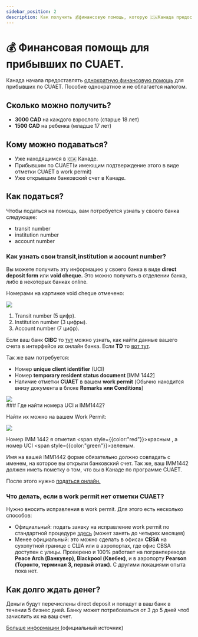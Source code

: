 ```yaml
---
sidebar_position: 2
description: Как получить 💰финансовую помощь, которую 🇨🇦Канада предоставляет прибывшим по визе CUAET.
---
```


# 💰 Финансовая помощь для прибывших по CUAET.

Канада начала предоставлять [однократную финансовую помощь](https://www.canada.ca/en/immigration-refugees-citizenship/services/immigrate-canada/ukraine-measures/settlement/get-financial-assistance.html) для прибывших по CUAET. Пособие однократное и не облагается налогом. 

## Сколько можно получить?

- **3000 CAD** на каждого взрослого (старше 18 лет)
- **1500 CAD** на ребенка (младше 17 лет)

## Кому можно подаваться?  

- Уже находящимся в 🇨🇦 Канаде.
- Прибывшим по CUAET(и имеющим подтверждение этого в виде отметки CUAET в work permit)
- Уже открывшим банковский счет в Канаде.

## Как податься?  

Чтобы податься на помощь, вам потребуется узнать у своего банка следующее:

- transit number
- institution number
- account number

### Как узнать свои transit,institution и account number?
Вы можете получить эту информацию у своего банка в виде **direct deposit form** или **void cheque.** Это можно получить в отделении банка, либо в некоторых банках  online.

Номерами на картинке void cheque отмечено:  
<div style={{display:"flex",flexDirection:"row",justifyContent:"center",width:"100%",padding:"5px"}}>
    <img src="/img/cheque.webp" style={{objectFit:"contain"}} />
</div>

1. Transit number (5 цифр).
2. Institution number (3 цифры).
3. Account number (7 цифр).

Если ваш банк **CIBC** то [тут](https://www.cibc.com/en/personal-banking/ways-to-bank/how-to/transit-account-institution-number.html) можно узнать, как найти данные вашего счета в интерфейсе их онлайн банка. Если **TD** то [вот тут](https://td.intelliresponse.com/cbaw/index.jsp?requestType=NormalRequest&source=100&id=218&question=How+do+I+find+my+transit+number%2C+institution+number+and+account+number).

Так же вам потребуется:
- Номер **unique client identifier** (UCI)
- Номер **temporary resident status document** [IMM 1442]
- Наличие отметки **CUAET** в вашем **work permit** (Обычно находится внизу документа в блоке **Remarks или Conditions**)
<div style={{display:"flex",flexDirection:"row",justifyContent:"center",padding:"5px"}}>
    <img src="/img/cuaet_remark.jpg" style={{objectFit:"contain"}} />
</div>
### Где найти номера UCI и IMM1442?

Найти их можно на вашем Work Permit:

<div style={{display:"flex",flexDirection:"row",justifyContent:"center",padding:"5px"}}>
    <img src="/img/imm1444_visitor_record.jpeg" style={{objectFit:"contain"}} />
</div>

Номер IMM 1442 я отметил <span style={{color:"red"}}>красным</span> , а номер  UCI   <span style={{color:"green"}}>зеленым</span>. 

Имя на вашей IMM1442 форме обязательно должно совпадать с именем, на которое вы открыли банковский счет. Так же, ваш IMM1442 должен иметь пометку о том, что вы в Канаде по программе CUAET.  

После этого нужно [податься онлайн.](https://srv217.services.gc.ca/ihst4/Intro.aspx?cid=977376c8-4809-47af-b40b-0dc0a1932477&lc=eng)

### Что делать, если в work permit нет отметки CUAET?

Нужно вносить исправления в work permit. Для этого есть несколько способов:

- Официальный: подать заявку на исправление work permit по стандартной процедуре [здесь](https://www.canada.ca/en/immigration-refugees-citizenship/services/immigrate-canada/ukraine-measures/cuaet.html#inside) (может занять до четырех месяцев)
- Менее официальный: это можно сделать в офисах **CBSA** на сухопутной границе с США или в аэропортах, где офис CBSA доступен с улицы. Проверено и 100% работает на погранпереходе **Peace Arch (Ванкувер)**, **Blackpool (Квебек)**, и в аэропорту **Pearson (Торонто, терминал 3, первый этаж)**. С другими локациями опыта пока нет. 

## Как долго ждать денег?
Деньги будут перечислены direct deposit и попадут в ваш банк в течении 5 бизнес дней. Банку может потребоваться от 3 до 5 дней чтоб зачислить их на ваш счет.

[Больше информации ](https://www.canada.ca/en/immigration-refugees-citizenship/services/immigrate-canada/ukraine-measures/settlement/get-financial-assistance.html) (официальный источник)



